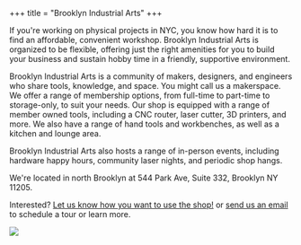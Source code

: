 +++
title = "Brooklyn Industrial Arts"
+++

If you're working on physical projects in NYC, you know how hard it is to find an affordable, convenient workshop. Brooklyn Industrial Arts is organized to be flexible, offering just the right amenities for you to build your business and sustain hobby time in a friendly, supportive environment.

Brooklyn Industrial Arts is a community of makers, designers, and engineers who share tools, knowledge, and space. You might call us a makerspace. We offer a range of membership options, from full-time to part-time to storage-only, to suit your needs. Our shop is equipped with a range of member owned tools, including a CNC router, laser cutter, 3D printers, and more. We also have a range of hand tools and workbenches, as well as a kitchen and lounge area.

Brooklyn Industrial Arts also hosts a range of in-person events, including hardware happy hours, community laser nights, and periodic shop hangs.

We're located in north Brooklyn at 544 Park Ave, Suite 332, Brooklyn NY 11205. 

Interested? [Let us know how you want to use the shop!](https://docs.google.com/forms/d/e/1FAIpQLSfuNXVlvfGhaNH_uV8uBMtWSCDZVuUFS4AMfYnVAnCtPwQzGQ/viewform) or [send us an email](mailto:info@bkindustrial.art) to schedule a tour or learn more.

![](/images/shop1.jpeg)